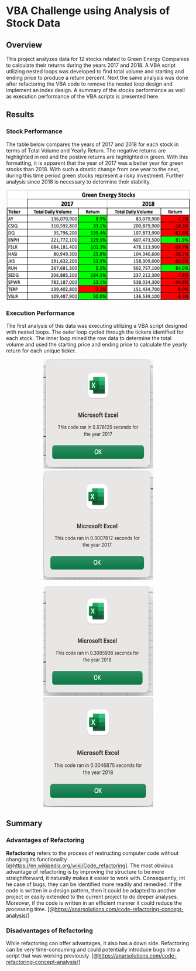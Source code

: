 # VBA Challenge using Analysis of Stock Data

## Overview

This project analyzes data for 12 stocks related to Green Energy Companies to calculate their returns during the years 2017 and 2018. A VBA script utilizing nested loops was developed to find total volume and starting and ending price to produce a return percent. Next the same analysis was done after refactoring the VBA code to remove the nested loop design and implement an index design. A summary of the stocks performance as well as execution performance of the VBA scripts is presented here.

## Results


### Stock Performance

The table below compares the years of 2017 and 2018 for each stock in terms of Total Volume and Yearly Return. The negative returns are highlighted in red and the postive returns are highlighted in green. With this formatting, it is apparent that the year of 2017 was a better year for green stocks than 2018. With such a drastic change from one year to the next, during this time period green stocks represent a risky investment. Further analysis since 2018 is necessary to determine their stability. 

<p align="center">
<img src="Resources/Stock_Performance.png" width="500" height="300">
</p>

### Execution Performance

The first analysis of this data was executing utilizing a VBA script designed with nested loops. The outer loop cycled through the tickers identified for each stock. The inner loop mined the row data to determine the total volume and used the starting price and ending price to calculate the yearly return for each unique ticker.



<p align="center">
<img src="Resources/Timer_2017_loop.png" width="300" height="300">     <img src="Resources/Timer_2017_index_.png" width="300" height="300">
</p>



<p align="center">
<img src="Resources/Timer_2018_loop.png" width="300" height="300">    <img src="Resources/Timer_2018_index.png" width="300" height="300">
</p>

## Summary


### Advantages of Refactoring

**Refactoring** refers to the process of restructing computer code without changing its functionality [@https://en.wikipedia.org/wiki/Code_refactoring]. The most obvious advantage of refactoring is by improving the structure to be more straightforward, it naturally makes it easier to work with. Consequently, int he case of bugs, they can be identified more readily and remedied. If the code is written in a design pattern, then it could be adapted to another project or easily extended to the current project to do deeper analyses. Moreover, if the code is written in an efficient manner it could reduce the processing time. [@https://anarsolutions.com/code-refactoring-concept-analysis/]

### Disadvantages of Refactoring

While refactoring can offer advantages, it also has a down side. Refactoring can be very time-consuming and could potentially introduce bugs into a script that was working previously. [@https://anarsolutions.com/code-refactoring-concept-analysis/]
